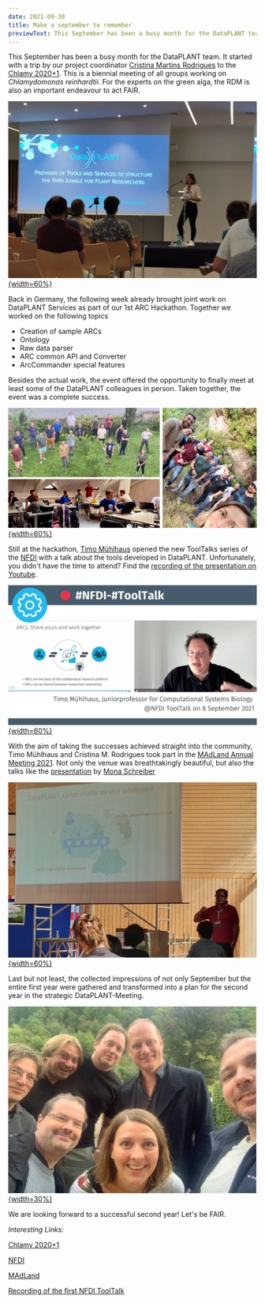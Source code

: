 ```yaml
---
date: 2021-09-30
title: Make a september to remember 
previewText: This September has been a busy month for the DataPLANT team. It started with a trip by our project coordinator Cristina Martins Rodrigues to the Chlamy 2020+1. This is a biennial meeting of all groups working on Chlamydomonas reinhardtii. For the experts on the green alga, the RDM is also an important endeavour to act FAIR.
---
```


This September has been a busy month for the DataPLANT team. It started with a trip by our project coordinator [Cristina Martins Rodrigues](https://twitter.com/C_MRodrigues) to the [Chlamy 2020+1](https://chlamy2020.sciencesconf.org/). This is a biennial meeting of all groups working on *Chlamydomonas reinhardtii*. For the experts on the green alga, the RDM is also an important endeavour to act FAIR.  

[![Chlamy 2020+1](/src/assets/images/news/Chlamy2021.svg "Chlamy 2020+1"){width=60%}](https://twitter.com/nfdi4plants/status/1434876008038027270)

Back in Germany, the following week already brought joint work on DataPLANT Services as part of our 1st ARC Hackathon. Together we worked on the following topics
* Creation of sample ARCs
* Ontology
* Raw data parser
* ARC common API and Converter
* ArcCommander special features

Besides the actual work, the event offered the opportunity to finally meet at least some of the DataPLANT colleagues in person. Taken together, the event was a complete success.

[![1st ARC Hackathon](/src/assets/images/news/1stArcHackathon.svg "1st ARC Hackathon"){width=60%}](https://twitter.com/cs_biology/status/1435691196471549960)

Still at the hackathon, [Timo Mühlhaus](https://twitter.com/timo_muehlhaus) opened the new ToolTalks series of the [NFDI](https://nfdi.de) with a talk about the tools developed in DataPLANT. Unfortunately, you didn't have the time to attend? Find the [recording of the presentation on Youtube](https://www.youtube.com/watch?v=dOMNzY5rUlE). 

[![1st NFDI Tool Talk](/src/assets/images/news/ToolTalk.svg "1st NFDI Tool Talk"){width=60%}](https://twitter.com/NFDI_de/status/1435911609222721545)

With the aim of taking the successes achieved straight into the community, Timo Mühlhaus and Cristina M. Rodrigues took part in the [MAdLand Annual Meeting 2021](https://4science.de/madland/). Not only the venue was breathtakingly beautiful, but also the talks like the [presentation](https://twitter.com/nfdi4plants/status/1438156038214127626) by [Mona Schreiber](https://twitter.com/SchreiberMona) 

[![MAdLand Annual Meeting 2021](/src/assets/images/news/Madland.svg "MAdLand Annual Meeting 2021"){width=60%}](https://twitter.com/nfdi4plants/status/1437829485299212297)

Last but not least, the collected impressions of not only September but the entire first year were gathered and transformed into a plan for the second year in the strategic DataPLANT-Meeting.

[![Strategic DataPLANT Meeting-2021](/src/assets/images/news/Trifels.svg "Strategic DataPLANT-Meeting 2021"){width=30%}](https://twitter.com/nfdi4plants/status/1443566532513054721)

We are looking forward to a successful second year! Let's be FAIR.

*Interesting Links:*

[Chlamy 2020+1](https://chlamy2020.sciencesconf.org/)

[NFDI](https://nfdi.de)

[MAdLand](https://madland.science/)

[Recording of the first NFDI ToolTalk](https://www.youtube.com/watch?v=dOMNzY5rUlE)



